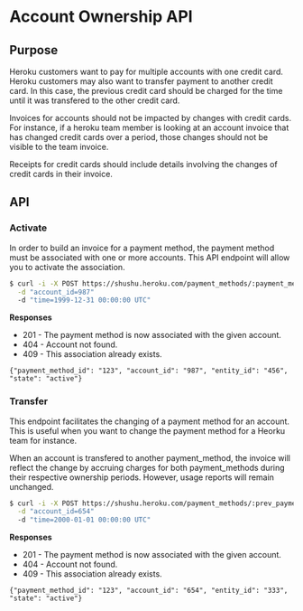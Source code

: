 # Account Ownership API

## Purpose

Heroku customers want to pay for multiple accounts with one credit card. Heroku
customers may also want to transfer payment to another credit card. In this
case, the previous credit card should be charged for the time until it was
transfered to the other credit card.

Invoices for accounts should not be impacted by changes with credit cards. For
instance, if a heroku team member is looking at an account invoice that has
changed credit cards over a period, those changes should not be visible to the
team invoice.

Receipts for credit cards should include details involving the changes of credit
cards in their invoice.

## API

### Activate

In order to build an invoice for a payment method, the payment method must be associated with one or
more accounts. This API endpoint will allow you to activate the association.

```bash
$ curl -i -X POST https://shushu.heroku.com/payment_methods/:payment_method_id/account_ownerships/:entity_id \
  -d "account_id=987"
  -d "time=1999-12-31 00:00:00 UTC"
```

**Responses**

* 201 - The payment method is now associated with the given account.
* 404 - Account not found.
* 409 - This association already exists.

```
{"payment_method_id": "123", "account_id": "987", "entity_id": "456", "state": "active"}
```

### Transfer

This endpoint facilitates the changing of a payment method for an account. This
is useful when you want to change the payment method for a Heorku team for
instance.

When an account is transfered to another payment_method, the invoice will
reflect the change by accruing charges for both payment_methods during their
respective ownership periods. However, usage reports will remain unchanged.

```bash
$ curl -i -X POST https://shushu.heroku.com/payment_methods/:prev_payment_method_id/account_ownerships/:prev_entity_id \
  -d "account_id=654"
  -d "time=2000-01-01 00:00:00 UTC"
```

**Responses**

* 201 - The payment method is now associated with the given account.
* 404 - Account not found.
* 409 - This association already exists.

```
{"payment_method_id": "123", "account_id": "654", "entity_id": "333", "state": "active"}
```
